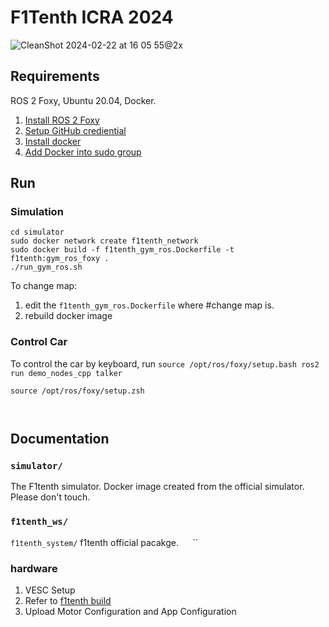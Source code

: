 # F1Tenth ICRA 2024

![CleanShot 2024-02-22 at 16 05 55@2x](https://github.com/NTU-Autonomous-Racing-Team/f1tenth_icra2024/assets/65676392/a6afb82f-6c65-4a38-b296-90daf8975e67)

## Requirements

ROS 2 Foxy, Ubuntu 20.04, Docker.

1. [Install ROS 2 Foxy](https://www.google.com/url?sa=t&rct=j&q=&esrc=s&source=web&cd=&ved=2ahUKEwjV-9Tr4r6EAxVX7TgGHdGDDuwQFnoECBAQAQ&url=https%3A%2F%2Fdocs.ros.org%2Fen%2Ffoxy%2FInstallation.html&usg=AOvVaw3NkQBV1zK8awthVSd0b2X9&opi=89978449)
2. [Setup GitHub crediential](https://cli.github.com/manual/)
3. [Install docker](https://docs.docker.com/engine/install/ubuntu/)
4. [Add Docker into sudo group ](https://docs.docker.com/engine/install/linux-postinstall/)

## Run

### Simulation
```
cd simulator
sudo docker network create f1tenth_network
sudo docker build -f f1tenth_gym_ros.Dockerfile -t f1tenth:gym_ros_foxy .
./run_gym_ros.sh
```
To change map:
1. edit the `f1tenth_gym_ros.Dockerfile` where #change map is.
2. rebuild docker image

### Control Car
To control the car by keyboard, run ```source /opt/ros/foxy/setup.bash
ros2 run demo_nodes_cpp talker```


```
source /opt/ros/foxy/setup.zsh



```

## Documentation

### `simulator/`

The F1tenth simulator. Docker image created from the official simulator. Please don't touch.

### `f1tenth_ws/`

`f1tenth_system/` f1tenth official pacakge.
` 
`
``

### hardware
1. VESC Setup
  1. Refer to [f1tenth build](https://f1tenth.org/build.html)
  2. Upload Motor Configuration and App Configuration
